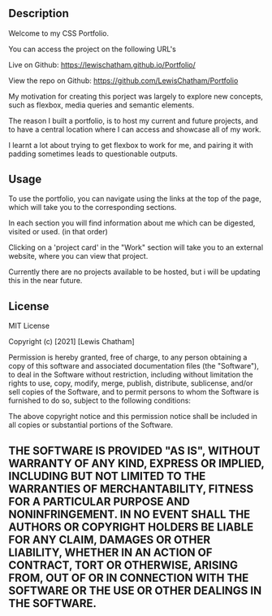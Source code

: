 # <CSS Portfolio>
## Description

Welcome to my CSS Portfolio.

You can access the project on the following URL's

Live on Github: https://lewischatham.github.io/Portfolio/

View the repo on Github: https://github.com/LewisChatham/Portfolio

My motivation for creating this porject was largely to explore new concepts, such as flexbox, media queries and semantic elements.

The reason I built a portfolio, is to host my current and future projects, and to have a central location where I can access and showcase all of my work.

I learnt a lot about trying to get flexbox to work for me, and pairing it with padding sometimes leads to questionable outputs.

## Usage

To use the portfolio, you can navigate using the links at the top of the page, which will take you to the corresponding sections.

In each section you will find information about me which can be digested, visited or used. (in that order)

Clicking on a 'project card' in the "Work" section will take you to an external website, where you can view that project.

Currently there are no projects available to be hosted, but i will be updating this in the near future.


## License

MIT License

Copyright (c) [2021] [Lewis Chatham]

Permission is hereby granted, free of charge, to any person obtaining a copy
of this software and associated documentation files (the "Software"), to deal
in the Software without restriction, including without limitation the rights
to use, copy, modify, merge, publish, distribute, sublicense, and/or sell
copies of the Software, and to permit persons to whom the Software is
furnished to do so, subject to the following conditions:

The above copyright notice and this permission notice shall be included in all
copies or substantial portions of the Software.

THE SOFTWARE IS PROVIDED "AS IS", WITHOUT WARRANTY OF ANY KIND, EXPRESS OR
IMPLIED, INCLUDING BUT NOT LIMITED TO THE WARRANTIES OF MERCHANTABILITY,
FITNESS FOR A PARTICULAR PURPOSE AND NONINFRINGEMENT. IN NO EVENT SHALL THE
AUTHORS OR COPYRIGHT HOLDERS BE LIABLE FOR ANY CLAIM, DAMAGES OR OTHER
LIABILITY, WHETHER IN AN ACTION OF CONTRACT, TORT OR OTHERWISE, ARISING FROM,
OUT OF OR IN CONNECTION WITH THE SOFTWARE OR THE USE OR OTHER DEALINGS IN THE
SOFTWARE.
---
